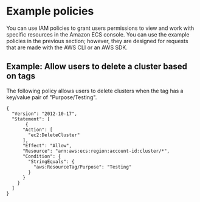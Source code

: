 # Example policies<a name="iam-policies-ecs-console"></a>

You can use IAM policies to grant users permissions to view and work with specific resources in the Amazon ECS console\. You can use the example policies in the previous section; however, they are designed for requests that are made with the AWS CLI or an AWS SDK\.

## Example: Allow users to delete a cluster based on tags<a name="ex-delete-tags"></a>

The following policy allows users to delete clusters when the tag has a key/value pair of "Purpose/Testing"\.

```
{
  "Version": "2012-10-17",
  "Statement": [
       {
      "Action": [
        "ec2:DeleteCluster"
      ],
      "Effect": "Allow",
      "Resource": "arn:aws:ecs:region:account-id:cluster/*",
      "Condition": {
        "StringEquals": {
          "aws:ResourceTag/Purpose": "Testing"
        }
      }
    }
  ]
}
```